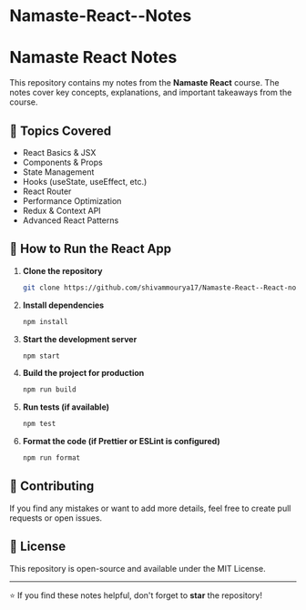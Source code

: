 # Namaste-React--Notes
# Namaste React Notes

This repository contains my notes from the **Namaste React** course. The notes cover key concepts, explanations, and important takeaways from the course.

## 📌 Topics Covered

- React Basics & JSX
- Components & Props
- State Management
- Hooks (useState, useEffect, etc.)
- React Router
- Performance Optimization
- Redux & Context API
- Advanced React Patterns

## 🚀 How to Run the React App

1. **Clone the repository**
   ```sh
   git clone https://github.com/shivammourya17/Namaste-React--React-notes.git
   ```

2. **Install dependencies**
   ```sh
   npm install
   ```

3. **Start the development server**
   ```sh
   npm start
   ```

4. **Build the project for production**
   ```sh
   npm run build
   ```

5. **Run tests (if available)**
   ```sh
   npm test
   ```

6. **Format the code (if Prettier or ESLint is configured)**
   ```sh
   npm run format
   ```

## 🌟 Contributing

If you find any mistakes or want to add more details, feel free to create pull requests or open issues.

## 📜 License

This repository is open-source and available under the MIT License.

---

⭐ If you find these notes helpful, don't forget to **star** the repository!

